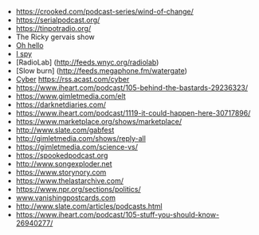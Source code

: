 * https://crooked.com/podcast-series/wind-of-change/
* https://serialpodcast.org/
* https://tinpotradio.org/
* The Ricky gervais show
* [Oh hello](https://feeds.simplecast.com/qbJ_5R_R)
* [I spy](https://feeds.acast.com/public/shows/612d52a1960d55001464df0a)
* [RadioLab] (http://feeds.wnyc.org/radiolab)
* [Slow burn] (http://feeds.megaphone.fm/watergate)
* [Cyber](https://www.vice.com/en_us/topic/cyber) https://rss.acast.com/cyber
* https://www.iheart.com/podcast/105-behind-the-bastards-29236323/
* https://www.gimletmedia.com/elt
* https://darknetdiaries.com/
* https://www.iheart.com/podcast/1119-it-could-happen-here-30717896/
* https://www.marketplace.org/shows/marketplace/
* http://www.slate.com/gabfest
* http://gimletmedia.com/shows/reply-all
* https://gimletmedia.com/science-vs/
* https://spookedpodcast.org
* http://www.songexploder.net
* https://www.storynory.com
* https://www.thelastarchive.com/
* https://www.npr.org/sections/politics/
* www.vanishingpostcards.com
* http://www.slate.com/articles/podcasts.html
* https://www.iheart.com/podcast/105-stuff-you-should-know-26940277/
